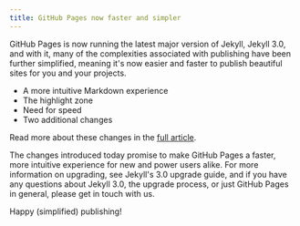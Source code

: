 ```yaml
---
title: GitHub Pages now faster and simpler
---
```

GitHub Pages is now running the latest major version of Jekyll, Jekyll 3.0, and with it, many of the complexities associated with publishing have been further simplified, meaning it's now easier and faster to publish beautiful sites for you and your projects.

* A more intuitive Markdown experience
* The highlight zone
* Need for speed
* Two additional changes

Read more about these changes in the [full article](https://github.com/blog/2100-github-pages-now-faster-and-simpler-with-jekyll-3-0).

The changes introduced today promise to make GitHub Pages a faster, more intuitive experience for new and power users alike. For more information on upgrading, see Jekyll's 3.0 upgrade guide, and if you have any questions about Jekyll 3.0, the upgrade process, or just GitHub Pages in general, please get in touch with us.

Happy (simplified) publishing!

